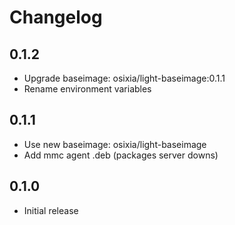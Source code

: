 # Changelog

## 0.1.2
  - Upgrade baseimage: osixia/light-baseimage:0.1.1
  - Rename environment variables

## 0.1.1
  - Use new baseimage: osixia/light-baseimage
  - Add mmc agent .deb (packages server downs)

## 0.1.0
  - Initial release
